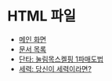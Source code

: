 # HTML 파일

-  [메인 화면][MAIN]
-  [문서 목록][INDEX]
-  [단타: 눌림목스켈핑 1파매도법][단타01]
-  [세력: 당신이 세력이라면?][세력02]



[MAIN]: https://htmlpreview.github.io/?https://github.com/JaceKim-TheAL/biz_finance/blob/master/stock/__html/main.html
[INDEX]: https://htmlpreview.github.io/?https://github.com/JaceKim-TheAL/biz_finance/blob/master/stock/__html/index.html
[단타01]: https://htmlpreview.github.io/?https://github.com/JaceKim-TheAL/biz_finance/blob/master/stock/__html/단타/단타_눌림목스켈핑_1파매도법.html
[세력02]: https://htmlpreview.github.io/?https://github.com/JaceKim-TheAL/biz_finance/blob/master/stock/__html/세력/세력영상v2.html
